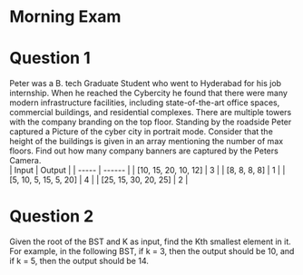 <p align="center"><h1>Morning Exam</h1></p> 

# Question 1
Peter was a B. tech Graduate Student who went to Hyderabad for his job internship. When he reached the Cybercity he found that there were many modern infrastructure facilities, including state-of-the-art office spaces, commercial buildings, and residential complexes. There are multiple towers with the company branding on the top floor. Standing by the roadside Peter captured a Picture of the cyber city in portrait mode. Consider that the height of the buildings is given in an array mentioning the number of max floors. Find out how many company banners are captured by the Peters Camera.  
| Input | Output |
| ----- | ------ |
| [10, 15, 20, 10, 12] | 3 |
| [8, 8, 8, 8] | 1 |
| [5, 10, 5, 15, 5, 20] | 4 |
| [25, 15, 30, 20, 25] | 2 |

# Question 2
Given the root of the BST and K as input, find the Kth smallest element in it.
For example, in the following BST, if k = 3, then the output should be 10, and if k = 5, then the output should be 14.
